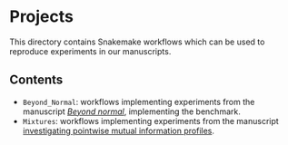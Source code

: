 # Projects

This directory contains Snakemake workflows which can be used to reproduce experiments in our manuscripts.


## Contents

- `Beyond_Normal`: workflows implementing experiments from the manuscript [*Beyond normal*](https://papers.nips.cc/paper_files/paper/2023/hash/36b80eae70ff629d667f210e13497edf-Abstract-Conference.html), implementing the benchmark.
- `Mixtures`: workflows implementing experiments from the manuscript [investigating pointwise mutual information profiles](https://arxiv.org/abs/2310.10240).